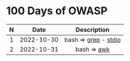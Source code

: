 # 100 Days of OWASP
|  N  | Date | Description|
|:---:| :---:| :---:      |
|1|2022-10-30| bash => [grep](./grep.md) - [stdio](./stdio.md) |
|2|2022-10-31| bash => [awk](./awk.md) |
